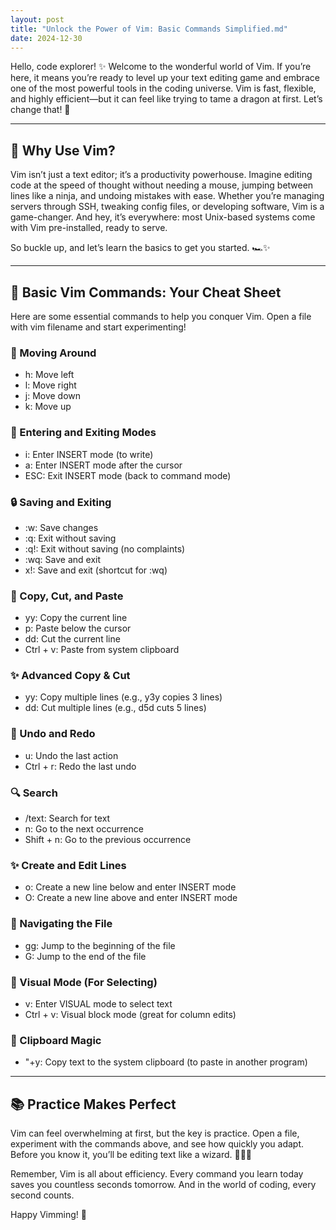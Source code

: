 ```yaml
---
layout: post
title: "Unlock the Power of Vim: Basic Commands Simplified.md"
date: 2024-12-30
---
```


Hello, code explorer! ✨ Welcome to the wonderful world of Vim. If you’re here, it means you’re ready to level up your text editing game and embrace one of the most powerful tools in the coding universe. Vim is fast, flexible, and highly efficient—but it can feel like trying to tame a dragon at first. Let’s change that! 🐉

---

## 🎨 Why Use Vim?

Vim isn’t just a text editor; it’s a productivity powerhouse. Imagine editing code at the speed of thought without needing a mouse, jumping between lines like a ninja, and undoing mistakes with ease. Whether you’re managing servers through SSH, tweaking config files, or developing software, Vim is a game-changer. And hey, it’s everywhere: most Unix-based systems come with Vim pre-installed, ready to serve.
 
So buckle up, and let’s learn the basics to get you started. 🏎✨
 
---


## 📝 Basic Vim Commands: Your Cheat Sheet

Here are some essential commands to help you conquer Vim. Open a file with vim filename and start experimenting!
### 🔄 Moving Around
* h: Move left
* l: Move right
* j: Move down
* k: Move up
### 🔧 Entering and Exiting Modes
* i: Enter INSERT mode (to write)
* a: Enter INSERT mode after the cursor
* ESC: Exit INSERT mode (back to command mode)
### 🔒 Saving and Exiting
* :w: Save changes
* :q: Exit without saving
* :q!: Exit without saving (no complaints)
* :wq: Save and exit
* x!: Save and exit (shortcut for :wq)
### 🔄 Copy, Cut, and Paste
* yy: Copy the current line
* p: Paste below the cursor
* dd: Cut the current line
* Ctrl + v: Paste from system clipboard
### ✨ Advanced Copy & Cut
* y<number>y: Copy multiple lines (e.g., y3y copies 3 lines)
* d<number>d: Cut multiple lines (e.g., d5d cuts 5 lines)
### 🔄 Undo and Redo
* u: Undo the last action
* Ctrl + r: Redo the last undo
### 🔍 Search
* /text: Search for text
* n: Go to the next occurrence
* Shift + n: Go to the previous occurrence
### ✨ Create and Edit Lines
* o: Create a new line below and enter INSERT mode
* O: Create a new line above and enter INSERT mode
### 🔄 Navigating the File
* gg: Jump to the beginning of the file
* G: Jump to the end of the file
### 🔮 Visual Mode (For Selecting)
* v: Enter VISUAL mode to select text
* Ctrl + v: Visual block mode (great for column edits)
### 🔧 Clipboard Magic
* \"+y: Copy text to the system clipboard (to paste in another program)

---

## 📚 Practice Makes Perfect
Vim can feel overwhelming at first, but the key is practice. Open a file, experiment with the commands above, and see how quickly you adapt. Before you know it, you’ll be editing text like a wizard. 🧙‍♂️✨

Remember, Vim is all about efficiency. Every command you learn today saves you countless seconds tomorrow. And in the world of coding, every second counts.

Happy Vimming! 🌌






